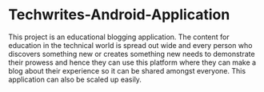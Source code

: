 # Techwrites-Android-Application


This project is an educational blogging application. The content for education in the technical world is spread out wide and every person who discovers something new or creates something new needs to demonstrate their prowess and hence they can use this platform where they can make a blog about their experience so it can be shared amongst everyone. This application can also be scaled up easily.
